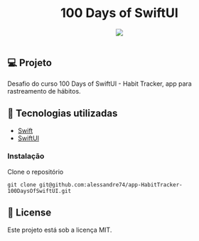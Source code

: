 <h1 align="center">
100 Days of SwiftUI
</h1>

<div align="center">
       <img src="./gif/HabitTracker.gif"/>
</div>

</br>

## 💻 Projeto

Desafio do curso 100 Days of SwiftUI - Habit Tracker, app para rastreamento de hábitos.

## 🚀 Tecnologias utilizadas

- [Swift](https://developer.apple.com/swift/)
- [SwiftUI](https://developer.apple.com/xcode/swiftui/)

### Instalação

Clone o repositório

```
git clone git@github.com:alessandre74/app-HabitTracker-100DaysOfSwiftUI.git
```

## 📄 License

Este projeto está sob a licença MIT.
